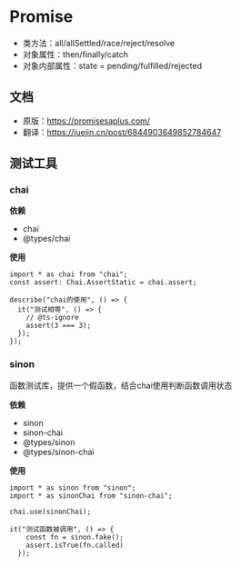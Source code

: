 
# Promise

- 类方法：all/allSettled/race/reject/resolve
- 对象属性：then/finally/catch
- 对象内部属性：state = pending/fulfilled/rejected

## 文档

- 原版：https://promisesaplus.com/
- 翻译：https://juejin.cn/post/6844903649852784647

## 测试工具
### chai
**依赖**

- chai
- @types/chai

**使用**

```
import * as chai from "chai";
const assert: Chai.AssertStatic = chai.assert;

describe("chai的使用", () => {
  it("测试相等", () => {
    // @ts-ignore
    assert(3 === 3);
  });
});
```

### sinon

函数测试库，提供一个假函数，结合chai使用判断函数调用状态

**依赖**

- sinon
- sinon-chai
- @types/sinon
- @types/sinon-chai

**使用**

```
import * as sinon from "sinon";
import * as sinonChai from "sinon-chai";

chai.use(sinonChai);

it("测试函数被调用", () => {
    const fn = sinon.fake();
    assert.isTrue(fn.called)
  });
```



